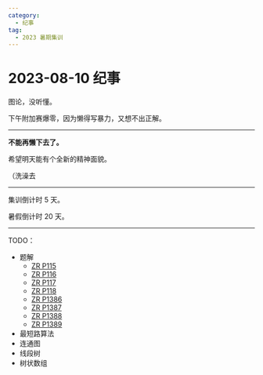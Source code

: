 ```yaml
---
category:
  - 纪事
tag:
  - 2023 暑期集训
---
```


# 2023-08-10 纪事

图论，没听懂。

下午附加赛爆零，因为懒得写暴力，又想不出正解。

<!-- more -->

---

**不能再懒下去了。**

希望明天能有个全新的精神面貌。

（洗澡去

---

集训倒计时 5 天。

暑假倒计时 20 天。

---

TODO：

- 题解
  - [ZR P115](http://zhengruioi.com/problem/115)
  - [ZR P116](http://zhengruioi.com/problem/116)
  - [ZR P117](http://zhengruioi.com/problem/117)
  - [ZR P118](http://zhengruioi.com/problem/118)
  - [ZR P1386](http://zhengruioi.com/problem/1386)
  - [ZR P1387](http://zhengruioi.com/problem/1387)
  - [ZR P1388](http://zhengruioi.com/problem/1388)
  - [ZR P1389](http://zhengruioi.com/problem/1389)
- 最短路算法
- 连通图
- 线段树
- 树状数组
